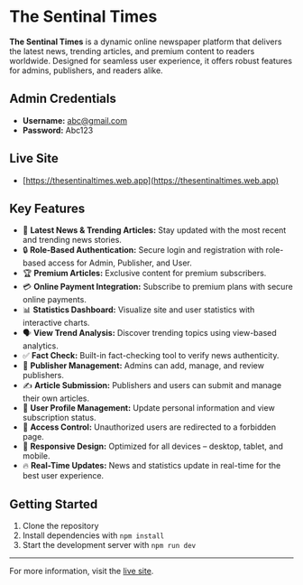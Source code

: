 # The Sentinal Times

**The Sentinal Times** is a dynamic online newspaper platform that delivers the latest news, trending articles, and premium content to readers worldwide. Designed for seamless user experience, it offers robust features for admins, publishers, and readers alike.

## Admin Credentials
- **Username:** abc@gmail.com
- **Password:** Abc123

## Live Site
- [https://thesentinaltimes.web.app](https://thesentinaltimes.web.app)

## Key Features

- 📰 **Latest News & Trending Articles:** Stay updated with the most recent and trending news stories.
- 🔒 **Role-Based Authentication:** Secure login and registration with role-based access for Admin, Publisher, and User.
- 🏆 **Premium Articles:** Exclusive content for premium subscribers.
- 💳 **Online Payment Integration:** Subscribe to premium plans with secure online payments.
- 📊 **Statistics Dashboard:** Visualize site and user statistics with interactive charts.
- 🗣️ **View Trend Analysis:** Discover trending topics using view-based analytics.
- ✅ **Fact Check:** Built-in fact-checking tool to verify news authenticity.
- 🏢 **Publisher Management:** Admins can add, manage, and review publishers.
- ✍️ **Article Submission:** Publishers and users can submit and manage their own articles.
- 👤 **User Profile Management:** Update personal information and view subscription status.
- 🚫 **Access Control:** Unauthorized users are redirected to a forbidden page.
- 📱 **Responsive Design:** Optimized for all devices – desktop, tablet, and mobile.
- 🔥 **Real-Time Updates:** News and statistics update in real-time for the best user experience.

## Getting Started

1. Clone the repository
2. Install dependencies with `npm install`
3. Start the development server with `npm run dev`

---

For more information, visit the [live site](https://thesentinaltimes.web.app).
